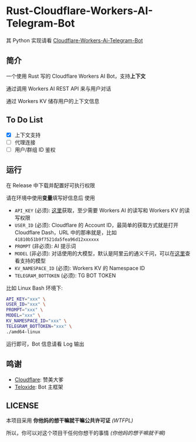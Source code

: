 # Rust-Cloudflare-Workers-AI-Telegram-Bot

其 Python 实现请看 [Cloudflare-Workers-Ai-Telegram-Bot](https://github.com/GenshinMinecraft/Cloudflare-Workers-Ai-Telegram-Bot)

## 简介

一个使用 Rust 写的 Cloudflare Workers AI Bot，支持**上下文**

通过调用 Workers AI REST API 来与用户对话

通过 Workers KV 储存用户的上下文信息

## To Do List

- [x] 上下文支持
- [ ] 代理连接
- [ ] 用户/群组 ID 鉴权

## 运行

在 Release 中下载并配置好可执行权限

请在环境中使用**变量**填写好信息后 使用

- `API_KEY` (必须): [这里](https://dash.cloudflare.com/profile/api-tokens)获取，至少需要 Workers AI 的读写和 Workers KV 的读写权限
- `USER_ID` (必须): Cloudflare 的 Account ID，最简单的获取方式就是打开 Cloudflare Dash，URL 中的那串就是，比如 `41810b51b9f7521da5fea96d12xxxxxx`
- `PROMPT` (非必须): AI 提示词
- `MODEL` (非必须): 对话使用的大模型，默认是阿里云的通义千问，可以在[这里](https://developers.cloudflare.com/workers-ai/models/)查看支持的模型
- `KV_NAMESPACE_ID` (必须): Workers KV 的 Namespace ID
- `TELEGRAM_BOTTOKEN` (必须): TG BOT TOKEN

比如 Linux Bash 环境下:

```bash
API_KEY="xxx" \
USER_ID="xxx" \
PROMPT="xxx" \
MODEL="xxx" \
KV_NAMESPACE_ID="xxx" \
TELEGRAM_BOTTOKEN="xxx" \
./amd64-linux
```

运行即可，Bot 信息请看 Log 输出

## 鸣谢

- [Cloudflare](https://cloudflare.com): 赞美大爹
- [Teloxide](https://github.com/teloxide/teloxide): Bot 主框架

## LICENSE

本项目采用 **你他妈的想干嘛就干嘛公共许可证** *(WTFPL)*

所以，你可以对这个项目干任何你想干的事情 *(你他妈的想干嘛就干嘛)*